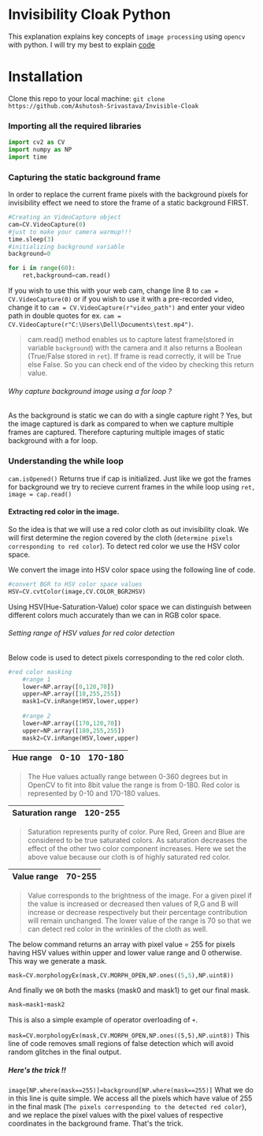 # Invisibility Cloak Python
This explanation explains key concepts of `image processing` using `opencv` with python.
I will try my best to explain [code](Invisibile_Cloak.py)

# Installation     

Clone this repo to your local machine: `git clone https://github.com/Ashutosh-Srivastava/Invisible-Cloak`    

### Importing all the required libraries
```python
import cv2 as CV
import numpy as NP
import time
```

### Capturing the static background frame
In order to replace the current frame pixels with the background pixels for invisibility
effect we need to store the frame of a static background FIRST.

```python
#Creating an VideoCapture object
cam=CV.VideoCapture(0)
#just to make your camera warmup!!! 
time.sleep(3)
#initializing background variable
background=0

for i in range(60):
    ret,background=cam.read()
```

If you wish to use this with your web cam, change line 8 to `cam = CV.VideoCapture(0)`
or if you wish to use it with a pre-recorded video, change it to `cam = CV.VideoCapture(r"video_path")` 
and enter your video path in double quotes for ex. `cam = CV.VideoCapture(r"C:\Users\Dell\Documents\test.mp4")`.

>cam.read() method enables us to capture latest frame(stored in variable `background`) with the camera
>and it also returns a Boolean (True/False stored in `ret`). If frame is read correctly, it will be True else False.
>So you can check end of the video by checking this return value.

###### Why capture background image using a for loop ?
As the background is static we can do with a single capture right ?
Yes, but the image captured is dark as compared to when we capture multiple frames are captured. 
Therefore capturing multiple images of static background with a for loop.

### Understanding the while loop
`cam.isOpened()` Returns true if cap is initialized.
Just like we got the frames for background we try to recieve 
current frames in the while loop using `ret, image = cap.read()`

#### Extracting red color in the image.
So the idea is that we will use a red color cloth as out invisibility cloak.
We will first determine the region covered by the cloth (`determine pixels corresponding to red color`).
To detect red color we use the HSV color space. 

We convert the image into HSV color space using the following line of code.
```python
#convert BGR to HSV color space values
HSV=CV.cvtColor(image,CV.COLOR_BGR2HSV)
```
Using HSV(Hue-Saturation-Value) color space we can distinguish 
between different colors much accurately than we can in RGB color space.

###### Setting range of HSV values for red color detection
Below code is used to detect pixels corresponding to the red color cloth.
```python
#red color masking
    #range 1
    lower=NP.array([0,120,70])
    upper=NP.array([10,255,255])
    mask1=CV.inRange(HSV,lower,upper)
    
    #range 2
    lower=NP.array([170,120,70])
    upper=NP.array([180,255,255])
    mask2=CV.inRange(HSV,lower,upper)
```
Hue range | 0-10 | 170-180
---|---|---

>The Hue values actually range between 0-360 degrees but
>in OpenCV to fit into 8bit value the range is from 0-180.
>Red color is represented by 0-10 and 170-180 values.


Saturation range | 120-255
---|---
> Saturation represents purity of color. Pure Red, Green and Blue
>are considered to be true saturated colors. As saturation decreases the effect of the other two
>color component increases.
> Here we set the above value because our cloth is of highly saturated red color.

Value range | 70-255
---|---
> Value corresponds to the brightness of the image. For a given pixel if the value is increased or 
> decreased then values of R,G and B will increase or decrease respectively but their percentage 
>contribution will remain unchanged.
> The lower value of the range is 70 so that we can detect red color in the wrinkles of the cloth as well.

The below command returns an array with pixel value = 255  for pixels 
having HSV values within upper and lower value range and 0 otherwise.
This way we generate a mask.
```python
mask=CV.morphologyEx(mask,CV.MORPH_OPEN,NP.ones((5,5),NP.uint8))
```

And finally we `OR` both the masks (mask0 and mask1) to get 
our final mask. 
```python
mask=mask1+mask2
```
This is also a simple example of operator overloading of `+`.

`mask=CV.morphologyEx(mask,CV.MORPH_OPEN,NP.ones((5,5),NP.uint8))` This line of code
removes small regions of false detection which will avoid random glitches in the final output.

##### Here's the trick !!
`image[NP.where(mask==255)]=background[NP.where(mask==255)]`
What we do in this line is quite simple. We access all the pixels which have value of 255 
in the final mask (`The pixels corresponding to the detected red color`), and we replace the pixel values 
with the pixel values of respective coordinates in the background frame. That's the trick. 



